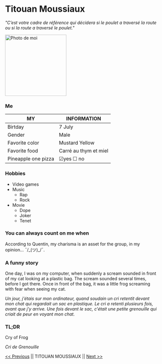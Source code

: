 # Titouan Moussiaux
*"C’est votre cadre de référence qui décidera si le poulet a traversé la route ou si la route a traversé le poulet."*

 <img src="https://media-exp1.licdn.com/dms/image/C4D03AQEtsx0LqgnJnQ/profile-displayphoto-shrink_200_200/0/1581946801423?e=2147483647&v=beta&t=4RrVJUojHs_dn0DuwtjSgrtNO1bLwtqoFtDtKeJXvE8" alt="Photo de moi" width="200" height="200"> 


### Me
|       MY           |     INFORMATION       |
|--------------------|-----------------------|
| Birtday            | 7 July                |
| Gender             | Male                  |
| Favorite color     | Mustard Yellow        |
| Favorite food      | Carré au thym et miel |
| Pineapple one pizza| &#9745;yes &#9744; no |

### Hobbies
 - Video games
 - Music
	- Rap
	- Rock
 - Movie
	- Dope
	- Joker
	- Tenet

### You can always count on me when
According to Quentin, my charisma is an asset for the group, in my opinion... ¯/\_(ツ)_/¯.

### A funny story
One day, I was on my computer, when suddenly a scream sounded in front of my cat looking at a plastic bag. The scream sounded several times, before I got there. Once in front of the bag, it was a little frog screaming with fear when seeing my cat.

*Un jour, j'étais sur mon ordinateur, quand soudain un cri retentit devant mon chat qui regardait un sac en plastique. Le cri a retenti plusieurs fois, avant que j'y arrive. Une fois devant le sac, c'était une petite grenouille qui criait de peur en voyant mon chat.*

### TL;DR
Cry of Frog

*Cri de Grenouille*

[<< Previous](https://github.com/selim9106/challenge-markdown#readme) || TITOUAN MOUSSIAUX || [Next >>](https://github.com/RinaldoBenaccetta/challenge_markdown)
